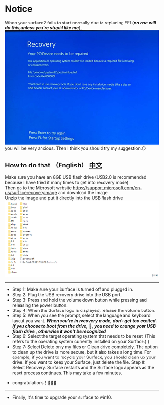 # Notice
When your surface2 fails to start normally due to replacing EFI (***no one will do this,unless you're stupid like me***),
![image](https://github.com/CruedDerio139/SurfaceRT2Repair/blob/main/image.png) you will be very anxious. Then I think you should try my suggestion.😏


## How to do that （English） [中文](https://github.com/CruedDerio139/SurfaceRT2Repair/blob/main/READMEcn.md)
Make sure you have an 8GB USB flash drive (USB2.0 is recommended because I have tried it many times to get into recovery mode)  
Then go to the Microsoft website <https://support.microsoft.com/en-us/surfacerecoveryimage> and download the image  
Unzip the image and put it directly into the USB flash drive ![example](https://github.com/CruedDerio139/SurfaceRT2Repair/blob/main/example.png)
*******
- Step 1:	Make sure your Surface is turned off and plugged in.
- Step 2:	Plug the USB recovery drive into the USB port.
- Step 3:	Press and hold the volume down button while pressing and releasing the power button.
- Step 4:	When the Surface logo is displayed, release the volume button.
- Step 5:	When you see the prompt, select the language and keyboard layout you want.
    ___When you're in recovery mode, don't get too excited. If you choose to boot from the drive,___ 🤪, ___you need to change your USB flash drive , otherwise it won't be recognized___
- Step 6:	Select the target operating system that needs to be reset. (This refers to the operating system currently installed on your Surface.) )
- Step 7:	Select Delete only my files or Clean drive completely. The option to clean up the drive is more secure, but it also takes a long time. For example, if you want to recycle your Surface, you should clean up your drive. If you want to keep your Surface, just delete the file.
Step 8:	Select Recovery. Surface restarts and the Surface logo appears as the reset process continues. This may take a few minutes.

* congratulations！🎉🎉🎉
----------
+ Finally, it's time to upgrade your surface to win10.

